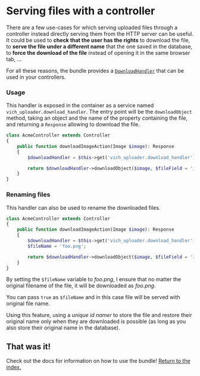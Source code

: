 Serving files with a controller
===============================

There are a few use-cases for which serving uploaded files through a controller
instead directly serving them from the HTTP server can be useful. It could be
used to **check that the user has the rights** to download the file, to **serve the
file under a different name** that the one saved in the database, to **force the
download of the file** instead of opening it in the same browser tab, …

For all these reasons, the bundle provides a [`DownloadHandler`](https://github.com/dustin10/VichUploaderBundle/blob/master/Handler/DownloadHandler.php)
that can be used in your controllers.

### Usage

This handler is exposed in the container as a service named `vich_uploader.download_handler`.
The entry point will be the `downloadObject` method, taking an object and the
name of the property containing the file, and returning a `Response` allowing to
download the file.

```php
class AcmeController extends Controller
{
    public function downloadImageAction(Image $image): Response
    {
        $downloadHandler = $this->get('vich_uploader.download_handler');

        return $downloadHandler->downloadObject($image, $fileField = 'imageFile');
    }
}
```

### Renaming files

This handler can also be used to rename the downloaded files.

```php
class AcmeController extends Controller
{
    public function downloadImageAction(Image $image): Response
    {
        $downloadHandler = $this->get('vich_uploader.download_handler');
        $fileName = 'foo.png';

        return $downloadHandler->downloadObject($image, $fileField = 'imageFile', $objectClass = null, $fileName);
    }
}
```

By setting the `$fileName` variable to *foo.png*, I ensure that no matter
the original filename of the file, it will be downloaded as *foo.png*.

You can pass `true` as `$fileName` and in this case file will be served with original file name.

Using this feature, using a *unique id namer* to store the file and restore
their original name only when they are downloaded is possible (as long as you
also store their original name in the database).

## That was it!

Check out the docs for information on how to use the bundle! [Return to the
index.](../index.md)

